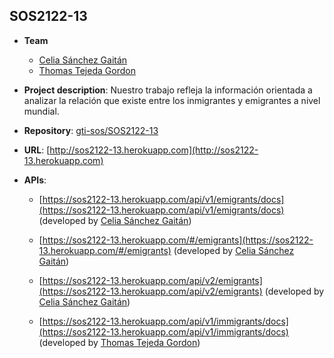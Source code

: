 ## SOS2122-13

- **Team**
  - [Celia Sánchez Gaitán](https://github.com/celiasg21)
  - [Thomas Tejeda Gordon](https://github.com/ThomasTejGor)
 
- **Project description**: Nuestro trabajo refleja la información orientada a analizar la relación que existe entre los inmigrantes y emigrantes a nivel mundial.
- **Repository**: [gti-sos/SOS2122-13](https://github.com/gti-sos/SOS2122-13)
- **URL**: [http://sos2122-13.herokuapp.com](http://sos2122-13.herokuapp.com)
-  **APIs**:
    - [https://sos2122-13.herokuapp.com/api/v1/emigrants/docs](https://sos2122-13.herokuapp.com/api/v1/emigrants/docs) (developed by [Celia Sánchez Gaitán](https://github.com/celiasg21))
    - [https://sos2122-13.herokuapp.com/#/emigrants](https://sos2122-13.herokuapp.com/#/emigrants) (developed by [Celia Sánchez Gaitán](https://github.com/celiasg21))
    - [https://sos2122-13.herokuapp.com/api/v2/emigrants](https://sos2122-13.herokuapp.com/api/v2/emigrants) (developed by [Celia Sánchez Gaitán](https://github.com/celiasg21))
    
    - [https://sos2122-13.herokuapp.com/api/v1/immigrants/docs](https://sos2122-13.herokuapp.com/api/v1/immigrants/docs) (developed by [Thomas Tejeda Gordon](https://github.com/ThomasTejGor))
    